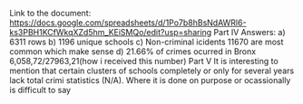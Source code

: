 Link to the document:
https://docs.google.com/spreadsheets/d/1Po7b8hBsNdAWRl6-ks3PBH1KCfWkqXZd5hm_KEiSMQo/edit?usp=sharing
Part IV Answers:
a) 6311 rows
b) 1196 unique schools
c) Non-criminal icidents 11670 are most common which make sense
d) 21.66% of crimes ocurred in Bronx 6,058,72/27963,21(how i received this number)
Part V
It is interesting to mention that certain clusters of schools completely or only for several years lack total crimi statistics (N/A). Where it is done on purpose or ocassionally is difficult to say
